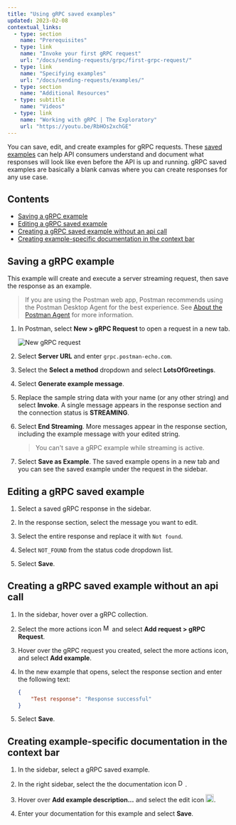 ```yaml
---
title: "Using gRPC saved examples"
updated: 2023-02-08
contextual_links:
  - type: section
    name: "Prerequisites"
  - type: link
    name: "Invoke your first gRPC request"
    url: "/docs/sending-requests/grpc/first-grpc-request/"
  - type: link
    name: "Specifying examples"
    url: "/docs/sending-requests/examples/"
  - type: section
    name: "Additional Resources"
  - type: subtitle
    name: "Videos"
  - type: link
    name: "Working with gRPC | The Exploratory"
    url: "https://youtu.be/RbHOs2xchGE"
---
```


You can save, edit, and create examples for gRPC requests. These [saved examples](/docs/sending-requests/examples/) can help API consumers understand and document what responses will look like even before the API is up and running. gRPC saved examples are basically a blank canvas where you can create responses for any use case.

## Contents

* [Saving a gRPC example](#saving-a-grpc-example)
* [Editing a gRPC saved example](#editing-a-grpc-saved-example)
* [Creating a gRPC saved example without an api call](#creating-a-grpc-saved-example-without-an-api-call)
* [Creating example-specific documentation in the context bar](#creating-example-specific-documentation-in-the-context-bar)

## Saving a gRPC example

This example will create and execute a server streaming request, then save the response as an example.

> If you are using the Postman web app, Postman recommends using the Postman Desktop Agent for the best experience. See [About the Postman Agent](/docs/getting-started/about-postman-agent/) for more information.

1. In Postman, select  **New > gRPC Request** to open a request in a new tab.

    <img src="https://assets.postman.com/postman-docs/v10/grpc-new-request.gif" alt="New gRPC request" />

1. Select **Server URL** and enter `grpc.postman-echo.com`.

1. Select the **Select a method** dropdown and select **LotsOfGreetings**.

1. Select **Generate example message**.

1. Replace the sample string data with your name (or any other string) and select **Invoke**. A single message appears in the response section and the connection status is **STREAMING**.

1. Select **End Streaming**. More messages appear in the response section, including the example message with your edited string.

    > You can't save a gRPC example while streaming is active.

1. Select **Save as Example**. The saved example opens in a new tab and you can see the saved example under the request in the sidebar.

## Editing a gRPC saved example

1. Select a saved gRPC response in the sidebar.

1. In the response section, select the message you want to edit.

1. Select the entire response and replace it with `Not found`.

1. Select `NOT_FOUND` from the status code dropdown list.

1. Select **Save**.

## Creating a gRPC saved example without an api call

1. In the sidebar, hover over a gRPC collection.

1. Select the more actions icon <img alt="More actions icon" src="https://assets.postman.com/postman-docs/icon-more-actions-v9.jpg#icon" width="16px"> and select **Add request > gRPC Request**.

1. Hover over the gRPC request you created, select the more actions icon, and select **Add example**.

1. In the new example that opens, select the response section and enter the following text:

    ``` json
    {
        "Test response": "Response successful"
    }

1. Select **Save**.

## Creating example-specific documentation in the context bar

1. In the sidebar, select a gRPC saved example.

1. In the right sidebar, select the the documentation icon <img alt="Documentation icon" src="https://assets.postman.com/postman-docs/documentation-icon-v8-10.jpg#icon" width="16px">.

1. Hover over **Add example description...** and select the edit icon <img alt="Edit icon" src="https://assets.postman.com/postman-docs/documentation-edit-icon-v8-10.jpg#icon" width="18px">.

1. Enter your documentation for this example and select **Save**.
